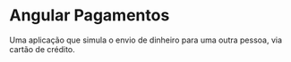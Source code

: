# Angular Pagamentos
Uma aplicação que simula o envio de dinheiro para uma outra pessoa, via cartão de crédito.
